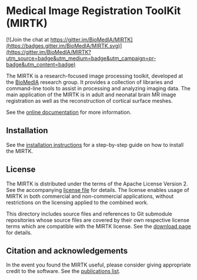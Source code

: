 Medical Image Registration ToolKit (MIRTK)
==========================================

[![Join the chat at https://gitter.im/BioMedIA/MIRTK](https://badges.gitter.im/BioMedIA/MIRTK.svg)](https://gitter.im/BioMedIA/MIRTK?utm_source=badge&utm_medium=badge&utm_campaign=pr-badge&utm_content=badge)

The MIRTK is a research-focused image processing toolkit, developed at the
[BioMedIA](https://biomedia.doc.ic.ac.uk/) research group. It provides a collection
of libraries and command-line tools to assist in processing and analyzing imaging data.
The main application of the MIRTK is in adult and neonatal brain MR image registration
as well as the reconstruction of cortical surface meshes.

See the [online documentation](https://mirtk.github.io/) for more information.


Installation
------------

See the [installation instructions](https://mirtk.github.io/install.html)
for a step-by-step guide on how to install the MIRTK.


License
-------

The MIRTK is distributed under the terms of the Apache License Version 2.
See the accompanying [license file](LICENSE.txt) for details. The license enables usage of
MIRTK in both commercial and non-commercial applications, without restrictions on the
licensing applied to the combined work.

This directory includes source files and references to Git submodule repositories whose source
files are covered by their own respective license terms which are compatible with the MIRTK license.
See the [download page](https://mirtk.github.io/download.html#software-license) for details.


Citation and acknowledgements
-----------------------------

In the event you found the MIRTK useful, please consider giving appropriate credit to the software.
See the [publications list](https://mirtk.github.io/publications.html).
